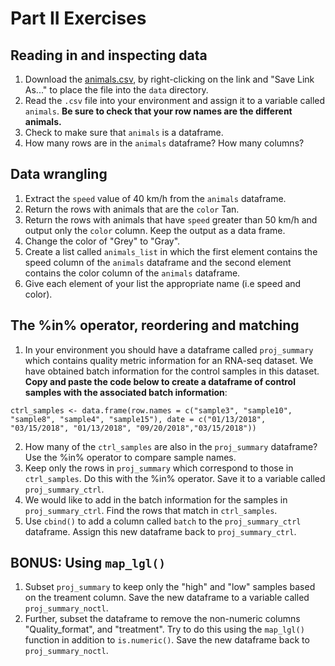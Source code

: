 # Part II Exercises

## Reading in and inspecting data

1. Download the [animals.csv](https://raw.githubusercontent.com/hbctraining/Intro-to-R-flipped/master/data/animals.csv), by right-clicking on the link and "Save Link As..." to place the file into the `data` directory.
2. Read the `.csv` file into your environment and assign it to a variable called `animals`. **Be sure to check that your row names are the different animals.**
3. Check to make sure that `animals` is a dataframe.
4. How many rows are in the `animals` dataframe? How many columns?


## Data wrangling

1. Extract the `speed` value of 40 km/h from the `animals` dataframe.
2. Return the rows with animals that are the `color` Tan.
3. Return the rows with animals that have `speed` greater than 50 km/h and output only the `color` column. Keep the output as a data frame.  
4. Change the color of "Grey" to "Gray". 
5. Create a list called `animals_list` in which the first element contains the speed column of the `animals` dataframe and the second element contains the color column of the `animals` dataframe. 
6. Give each element of your list the appropriate name (i.e speed and color).

## The %in% operator, reordering and matching

1. In your environment you should have a dataframe called `proj_summary` which contains quality metric information for an RNA-seq dataset. We have obtained batch information for the control samples in this dataset. **Copy and paste the code below to create a dataframe of control samples with the associated batch information**:

```
ctrl_samples <- data.frame(row.names = c("sample3", "sample10", "sample8", "sample4", "sample15"), date = c("01/13/2018", "03/15/2018", "01/13/2018", "09/20/2018","03/15/2018"))
```

2. How many of the `ctrl_samples` are also in the `proj_summary` dataframe? Use the %in% operator to compare sample names.
3. Keep only the rows in `proj_summary` which correspond to those in `ctrl_samples`. Do this with the %in% operator. Save it to a variable called `proj_summary_ctrl`.
4. We would like to add in the batch information for the samples in `proj_summary_ctrl`. Find the rows that match in `ctrl_samples`.
5. Use `cbind()` to add a column called `batch` to the `proj_summary_ctrl` dataframe. Assign this new dataframe back to `proj_summary_ctrl`.

## BONUS: Using `map_lgl()`

1. Subset `proj_summary` to keep only the "high" and "low" samples based on the treament column. Save the new dataframe to a variable called `proj_summary_noctl`.
2. Further, subset the dataframe to remove the non-numeric columns "Quality_format", and "treatment". Try to do this using the `map_lgl()` function in addition to `is.numeric()`. Save the new dataframe back to `proj_summary_noctl`.
